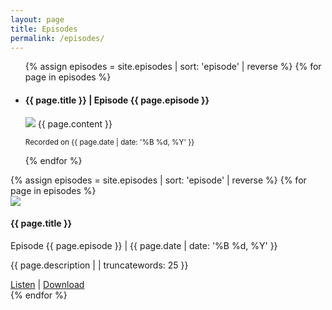 ```yaml
---
layout: page
title: Episodes
permalink: /episodes/
---
```

<ul class="pod-list">
{% assign episodes = site.episodes | sort: 'episode' | reverse %}
{% for page in episodes %}
	<li id={{page.title}}>
	<h4 class="page-heading"> {{ page.title }} | Episode {{ page.episode }} </h4>
	<a href="{{ page.url | prepend: site.baseurl }}"><img src="{{ site.basurl }}/assets/episode-image/{{ page.image }}" class="episode-image"></a>
		{{ page.content }}
		<p class="pod-date"><small> Recorded on {{ page.date | date: '%B %d, %Y' }} </small></p>
	</li>
{% endfor %}
</ul>



<div class="episode-list">
	{% assign episodes = site.episodes | sort: 'episode' | reverse %}
		{% for page in episodes %}
		<div class="episode-card">
			<a href="{{ page.url | prepend: site.baseurl }}"><img src="{{ site.basurl }}/assets/episode-image/{{ page.image }}" class="episode-image"></a>
			<div class="episode-info">
				<h4 class="page-heading"> {{ page.title }} </h4>
				<p class="episode-record"><span class="highlight">Episode {{ page.episode }} | {{ page.date | date: '%B %d, %Y' }}</span></p>
				<p class="episode-blurb"> {{ page.description | | truncatewords: 25 }}</p>
			</div>
			<div class="episode-download">
				<a class="listen" href="{{ page.url | prepend: site.baseurl }}">Listen</a> | <a class="download" href="{{page.link}}"> Download</a> 
			</div>
			</div>
		{% endfor %}

